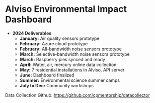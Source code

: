 # Alviso Environmental Impact Dashboard

- **2024 Deliverables**
  - **January:** Air quality sensors prototype
  - **February:** Azure cloud prototype
  - **February:** All-bandwidth noise sensors prototype
  - **March:** Selective-bandwidth noise sensors prototype
  - **March:** Raspberry pies synced and ready
  - **April:** Water, air, mercury online data collection
  - **May:** 7 residential installations in Alviso, API server
  - **June:** Dashboard finalized
  - **Summer:** Environmental science summer camps
  - **July to Dec:** Community workshops


Data Collection Github: https://github.com/cpmentorship/datacollector
